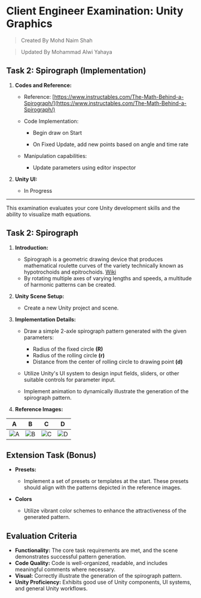 
# Client Engineer Examination: Unity Graphics
> Created By Mohd Naim Shah

> Updated By Mohammad Alwi Yahaya

## Task 2: Spirograph (Implementation)

1.  **Codes and Reference:**
    
    -   Reference:  [https://www.instructables.com/The-Math-Behind-a-Spirograph/](https://www.instructables.com/The-Math-Behind-a-Spirograph/)
        
    -   Code Implementation:
      
        - Begin draw on Start
          
        - On Fixed Update, add new points based on angle and time rate 
  
    -   Manipulation capabilities:
    
        -   Update parameters using editor inspector
        
    
2.  **Unity UI:**
    
    -   In Progress
  
------------------------------------------

This examination evaluates your core Unity development skills and the ability to visualize math equations.

## Task 2: Spirograph

1.  **Introduction:**

    - Spirograph is a geometric drawing device that produces mathematical roulette curves of the variety technically known as hypotrochoids and epitrochoids. [Wiki](https://en.wikipedia.org/wiki/Spirograph)
    - By rotating multiple axes of varying lengths and speeds, a multitude of harmonic patterns can be created.


2.  **Unity Scene Setup:**

    - Create a new Unity project and scene.


3.  **Implementation Details:**

    - Draw a simple 2-axle spirograph pattern generated with the given parameters:

        - Radius of the fixed circle **(R)**
        - Radius of the rolling circle **(r)**
        - Distance from the center of rolling circle to drawing point **(d)**
    
    - Utilize Unity's UI system to design input fields, sliders, or other suitable controls for parameter input.

    - Implement animation to dynamically illustrate the generation of the spirograph pattern.


4.  **Reference Images:**

| A                             | B                            | C                             | D                             |
| ----------------------------- | ---------------------------- | ----------------------------- | ----------------------------- |
| ![A](./images/32-128-160.png) | ![B](./images/45-135-90.png) | ![C](./images/-24-144-72.png) | ![D](./images/160--40-76.png) |


## Extension Task (Bonus)

-   **Presets:**

    -   Implement a set of presets or templates at the start. These presets should align with the patterns depicted in the reference images.

-   **Colors**

    -   Utilize vibrant color schemes to enhance the attractiveness of the generated pattern.
    

## Evaluation Criteria

-   **Functionality:** The core task requirements are met, and the scene demonstrates successful pattern generation.
-   **Code Quality:** Code is well-organized, readable, and includes meaningful comments where necessary.
-   **Visual:** Correctly illustrate the generation of the spirograph pattern.
-   **Unity Proficiency:** Exhibits good use of Unity components, UI systems, and general Unity workflows.
